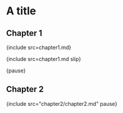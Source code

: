# A title

## Chapter 1

{include src=chapter1.md}

{include src=chapter1.md slip}

{pause}
## Chapter 2

{include src="chapter2/chapter2.md" pause}

